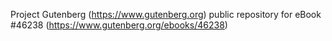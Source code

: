 Project Gutenberg (https://www.gutenberg.org) public repository for eBook #46238 (https://www.gutenberg.org/ebooks/46238)
